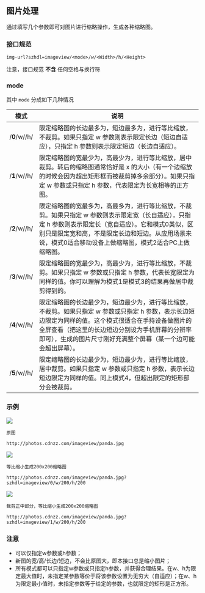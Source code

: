 ## 图片处理

通过填写几个参数即可对图片进行缩略操作，生成各种缩略图。


### 接口规范

```
img-url?szhdl=imageview/<mode>/w/<Width>/h/<Height>
```

注意，接口规范 **不含** 任何空格与换行符

### mode

其中 ```mode``` 分成如下几种情况

模式|说明
---|---
/**0**/w/<LongEdge>/h/<ShortEdge>|限定缩略图的长边最多为<LongEdge>，短边最多为<ShortEdge>，进行等比缩放，不裁剪。如果只指定 w 参数则表示限定长边（短边自适应），只指定 h 参数则表示限定短边（长边自适应）。
/**1**/w/<Width>/h/<Height>|限定缩略图的宽最少为<Width>，高最少为<Height>，进行等比缩放，居中裁剪。转后的缩略图通常恰好是 <Width>x<Height> 的大小（有一个边缩放的时候会因为超出矩形框而被裁剪掉多余部分）。如果只指定 w 参数或只指定 h 参数，代表限定为长宽相等的正方图。
/**2**/w/<Width>/h/<Height>|限定缩略图的宽最多为<Width>，高最多为<Height>，进行等比缩放，不裁剪。如果只指定 w 参数则表示限定宽（长自适应），只指定 h 参数则表示限定长（宽自适应）。它和模式0类似，区别只是限定宽和高，不是限定长边和短边。从应用场景来说，模式0适合移动设备上做缩略图，模式2适合PC上做缩略图。
/**3**/w/<Width>/h/<Height>|限定缩略图的宽最少为<Width>，高最少为<Height>，进行等比缩放，不裁剪。如果只指定 w 参数或只指定 h 参数，代表长宽限定为同样的值。你可以理解为模式1是模式3的结果再做居中裁剪得到的。
/**4**/w/<LongEdge>/h/<ShortEdge>|限定缩略图的长边最少为<LongEdge>，短边最少为<ShortEdge>，进行等比缩放，不裁剪。如果只指定 w 参数或只指定 h 参数，表示长边短边限定为同样的值。这个模式很适合在手持设备做图片的全屏查看（把这里的长边短边分别设为手机屏幕的分辨率即可），生成的图片尺寸刚好充满整个屏幕（某一个边可能会超出屏幕）。
/**5**/w/<LongEdge>/h/<ShortEdge>|限定缩略图的长边最少为<LongEdge>，短边最少为<ShortEdge>，进行等比缩放，居中裁剪。如果只指定 w 参数或只指定 h 参数，表示长边短边限定为同样的值。同上模式4，但超出限定的矩形部分会被裁剪。


### 示例

![](http://photos.cdnzz.com/imageview/panda.jpg)

    原图
```
http://photos.cdnzz.com/imageview/panda.jpg
```

![](http://photos.cdnzz.com/imageview/panda.jpg?szhdl=imageview/0/w/200/h/200)

    等比缩小生成200x200缩略图
```
http://photos.cdnzz.com/imageview/panda.jpg?szhdl=imageview/0/w/200/h/200
```

![](http://photos.cdnzz.com/imageview/panda.jpg?szhdl=imageview/1/w/200/h/200)

    裁剪正中部分，等比缩小生成200x200缩略图
```
http://photos.cdnzz.com/imageview/panda.jpg?szhdl=imageview/1/w/200/h/200
```

### 注意
- 可以仅指定w参数或h参数；
- 新图的宽/高/长边/短边，不会比原图大，即本接口总是缩小图片；
- 所有模式都可以只指定w参数或只指定h参数，并获得合理结果。在w、h为限定最大值时，未指定某参数等价于将该参数设置为无穷大（自适应）；在w、h为限定最小值时，未指定参数等于给定的参数，也就限定的矩形是正方形。
